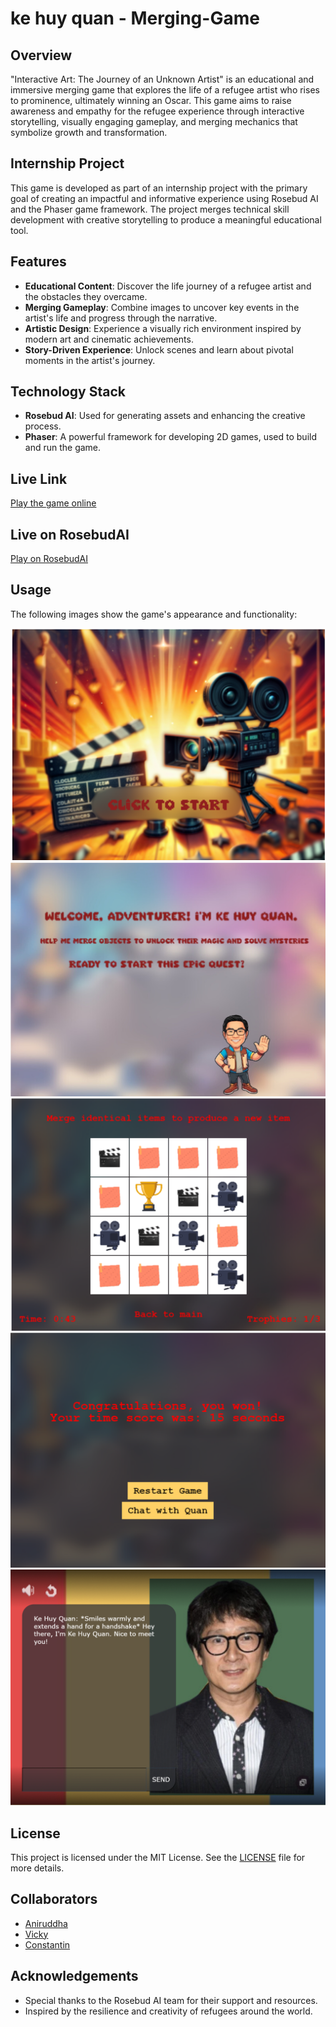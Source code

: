 # ke huy quan - Merging-Game

## Overview

"Interactive Art: The Journey of an Unknown Artist" is an educational and immersive merging game that explores the life of a refugee artist who rises to prominence, ultimately winning an Oscar. This game aims to raise awareness and empathy for the refugee experience through interactive storytelling, visually engaging gameplay, and merging mechanics that symbolize growth and transformation.

## Internship Project

This game is developed as part of an internship project with the primary goal of creating an impactful and informative experience using Rosebud AI and the Phaser game framework. The project merges technical skill development with creative storytelling to produce a meaningful educational tool.

## Features

- **Educational Content**: Discover the life journey of a refugee artist and the obstacles they overcame.
- **Merging Gameplay**: Combine images to uncover key events in the artist's life and progress through the narrative.
- **Artistic Design**: Experience a visually rich environment inspired by modern art and cinematic achievements.
- **Story-Driven Experience**: Unlock scenes and learn about pivotal moments in the artist's journey.

## Technology Stack

- **Rosebud AI**: Used for generating assets and enhancing the creative process.
- **Phaser**: A powerful framework for developing 2D games, used to build and run the game.

## Live Link

[Play the game online](https://your-github-username.github.io/Unknown-Artist---Refugee-Journey-Merging-Game/)

## Live on RosebudAI

[Play on RosebudAI](https://play.rosebud.ai/games/your-game-id)

## Usage

The following images show the game's appearance and functionality:

![Application Screenshot](assets/images/screenshot.png)
![Application Screenshot](assets/images/screenshot2.png)
![Application Screenshot](assets/images/screenshot3.png)
![Application Screenshot](assets/images/screenshot4.png)
![Application Screenshot](assets/images/screenshot5.png)

## License

This project is licensed under the MIT License. See the [LICENSE](LICENSE) file for more details.

## Collaborators

- [Aniruddha](https://github.com/sridharaniruddha)
- [Vicky](https://github.com/Vickysug)
- [Constantin](https://github.com/Costea47)

## Acknowledgements

- Special thanks to the Rosebud AI team for their support and resources.
- Inspired by the resilience and creativity of refugees around the world.
